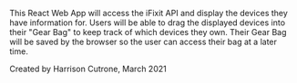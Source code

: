 This React Web App will access the iFixit API and display the devices they have information for.
Users will be able to drag the displayed devices into their "Gear Bag" to keep track of which
devices they own. Their Gear Bag will be saved by the browser so the user can access their bag
at a later time.

Created by Harrison Cutrone, March 2021